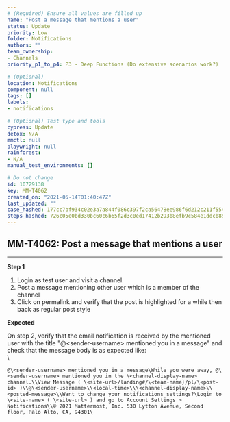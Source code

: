 ```yaml
---
# (Required) Ensure all values are filled up
name: "Post a message that mentions a user"
status: Update
priority: Low
folder: Notifications
authors: ""
team_ownership: 
- Channels
priority_p1_to_p4: P3 - Deep Functions (Do extensive scenarios work?)

# (Optional)
location: Notifications
component: null
tags: []
labels: 
- notifications

# (Optional) Test type and tools
cypress: Update
detox: N/A
mmctl: null
playwright: null
rainforest: 
- N/A
manual_test_environments: []

# Do not change
id: 10729138
key: MM-T4062
created_on: "2021-05-14T01:40:47Z"
last_updated: ""
case_hashed: 177cc7bf934c02e3a7a844f086c397f2ca56478ee986f6d212c211f554385007cffe84b8ec01586987ca51186f6c2f80
steps_hashed: 726c05e0bd330bc60c6b65f2d3c0ed17412b293b8efb9c584e1ddcb854e43354982f2771a3738e594c0595f813d4fb91
---
```


<!-- (Auto-generated) Based on frontmatter's "key" and "name" -->

## MM-T4062: Post a message that mentions a user

---

**Step 1**

1. Login as test user and visit a channel.
2. Post a message mentioning other user which is a member of the channel
3. Click on permalink and verify that the post is highlighted for a while then back as regular post style

**Expected**

On step 2, verify that the email notification is received by the mentioned user with the title "@\<sender-username> mentioned you in a message" and check that the message body is as expected like:\
\\

```
@\<sender-username> mentioned you in a message\While you were away, @\<sender-username> mentioned you in the \<channel-display-name> channel.\\View Message ( \<site-url>/landing#/\<team-name}/pl/\<post-id> )\\@\<sender-username>\\<local-time>\\\<channel-display-name>\\<posted-message>\\Want to change your notifications settings?\Login to \<site-name> ( \<site-url> ) and go to Account Settings > Notifications\\© 2021 Mattermost, Inc. 530 Lytton Avenue, Second floor, Palo Alto, CA, 94301\
```
